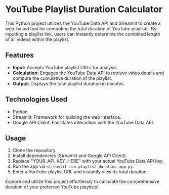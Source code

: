 # YouTube Playlist Duration Calculator

This Python project utilizes the YouTube Data API and Streamlit to create a web-based tool for computing the total duration of YouTube playlists. By inputting a playlist link, users can instantly determine the combined length of all videos within the playlist.

## Features

- **Input:** Accepts YouTube playlist URLs for analysis.
- **Calculation:** Engages the YouTube Data API to retrieve video details and compute the cumulative duration of the playlist.
- **Output:** Displays the total playlist duration in minutes.

## Technologies Used

- Python
- Streamlit: Framework for building the web interface.
- Google API Client: Facilitates interaction with the YouTube Data API.

## Usage

1. Clone the repository.
2. Install dependencies (Streamlit and Google API Client).
3. Replace "YOUR_API_KEY_HERE" with your actual YouTube Data API key.
4. Run the app via `streamlit run playlist_duration_app.py`.
5. Enter a YouTube playlist URL and instantly view its total duration.

Explore and utilize this project effortlessly to calculate the comprehensive duration of your preferred YouTube playlists!
